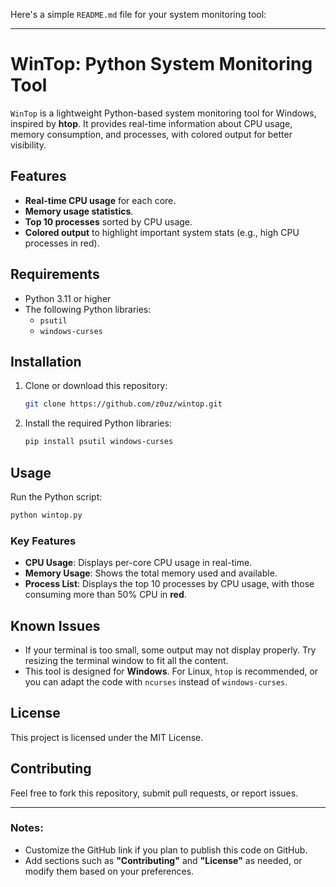 Here's a simple `README.md` file for your system monitoring tool:

---

# WinTop: Python System Monitoring Tool

`WinTop` is a lightweight Python-based system monitoring tool for Windows, inspired by **htop**. It provides real-time information about CPU usage, memory consumption, and processes, with colored output for better visibility.

## Features
- **Real-time CPU usage** for each core.
- **Memory usage statistics**.
- **Top 10 processes** sorted by CPU usage.
- **Colored output** to highlight important system stats (e.g., high CPU processes in red).

## Requirements
- Python 3.11 or higher
- The following Python libraries:
  - `psutil`
  - `windows-curses`

## Installation

1. Clone or download this repository:
   ```bash
   git clone https://github.com/z0uz/wintop.git
   ```

2. Install the required Python libraries:
   ```bash
   pip install psutil windows-curses
   ```

## Usage

Run the Python script:
```bash
python wintop.py
```

### Key Features
- **CPU Usage**: Displays per-core CPU usage in real-time.
- **Memory Usage**: Shows the total memory used and available.
- **Process List**: Displays the top 10 processes by CPU usage, with those consuming more than 50% CPU in **red**.

## Known Issues
- If your terminal is too small, some output may not display properly. Try resizing the terminal window to fit all the content.
- This tool is designed for **Windows**. For Linux, `htop` is recommended, or you can adapt the code with `ncurses` instead of `windows-curses`.

## License
This project is licensed under the MIT License.

## Contributing
Feel free to fork this repository, submit pull requests, or report issues.

---

### Notes:
- Customize the GitHub link if you plan to publish this code on GitHub.
- Add sections such as **"Contributing"** and **"License"** as needed, or modify them based on your preferences.
